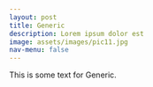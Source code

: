 ```yaml
---
layout: post
title: Generic
description: Lorem ipsum dolor est
image: assets/images/pic11.jpg
nav-menu: false
---
```


This is some text for Generic.
